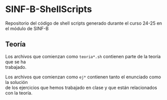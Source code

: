 # SINF-B-ShellScripts

Repositorio del código de shell scripts generado durante el curso 24-25
en el módulo de SINF-B

## Teoría

Los archivos que comienzan como `teoria*.sh` contienen parte de la teoría que se ha  
trabajado.

Los archivos que comienzan como `ej*` contienen tanto el enunciado como la solución  
de los ejercicios que hemos trabajado en clase y que están relacionados con la teoría.

